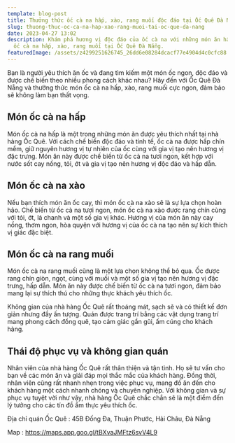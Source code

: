 ```yaml
---
template: blog-post
title: Thưởng thức ốc cà na hấp, xào, rang muối độc đáo tại Ốc Quê Đà Nẵng
slug: thuong-thuc-oc-ca-na-hap-xao-rang-muoi-tai-oc-que-da-nang
date: 2023-04-27 13:02
description: Khám phá hương vị độc đáo của ốc cà na với những món ăn hấp dẫn như
  ốc cà na hấp, xào, rang muối tại Ốc Quê Đà Nẵng.
featuredImage: /assets/z4299251626745_26dd6e08284dcacf77e4904d4c0cfc88.jpg
---
```

Bạn là người yêu thích ăn ốc và đang tìm kiếm một món ốc ngon, độc đáo và được chế biến theo nhiều phong cách khác nhau? Hãy đến với Ốc Quê Đà Nẵng và thưởng thức món ốc cà na hấp, xào, rang muối cực ngon, đảm bảo sẽ không làm bạn thất vọng.

## Món ốc cà na hấp

Món ốc cà na hấp là một trong những món ăn được yêu thích nhất tại nhà hàng Ốc Quê. Với cách chế biến độc đáo và tinh tế, ốc cà na được hấp chín mềm, giữ nguyên hương vị tự nhiên của ốc cùng với gia vị tạo nên hương vị đặc trưng. Món ăn này được chế biến từ ốc cà na tươi ngon, kết hợp với nước sốt cay nồng, tỏi, ớt và gia vị tạo nên hương vị độc đáo và hấp dẫn.

## Món ốc cà na xào

Nếu bạn thích món ăn ốc cay, thì món ốc cà na xào sẽ là sự lựa chọn hoàn hảo. Chế biến từ ốc cà na tươi ngon, món ốc cà na xào được rang chín cùng với tỏi, ớt, lá chanh và một số gia vị khác. Hương vị của món ăn này cay nồng, thơm ngon, hòa quyện với hương vị của ốc cà na tạo nên sự kích thích vị giác đặc biệt.

## Món ốc cà na rang muối

Món ốc cà na rang muối cũng là một lựa chọn không thể bỏ qua. Ốc được rang chín giòn, ngọt, cùng với muối và một số gia vị tạo nên hương vị đặc trưng, hấp dẫn. Món ăn này được chế biến từ ốc cà na tươi ngon, đảm bảo mang lại sự thích thú cho những thực khách yêu thích ốc.

Không gian của nhà hàng Ốc Quê rất thoáng mát, sạch sẽ và có thiết kế đơn giản nhưng đầy ấn tượng. Quán được trang trí bằng các vật dụng trang trí mang phong cách đồng quê, tạo cảm giác gần gũi, ấm cúng cho khách hàng.

## T﻿hái độ phục vụ và không gian quán

Nhân viên của nhà hàng Ốc Quê rất thân thiện và tận tình. Họ sẽ tư vấn cho bạn về các món ăn và giải đáp mọi thắc mắc của khách hàng. Đồng thời, nhân viên cũng rất nhanh nhẹn trong việc phục vụ, mang đồ ăn đến cho khách hàng một cách nhanh chóng và chuyên nghiệp. Với không gian và sự phục vụ tuyệt vời như vậy, nhà hàng Ốc Quê chắc chắn sẽ là một điểm đến lý tưởng cho các tín đồ ẩm thực yêu thích ốc.

Địa chỉ quán Ốc Quê : 45B Đống Đa, Thuận Phước, Hải Châu, Đà Nẵng

M﻿ap : https://maps.app.goo.gl/tBXvaJMFtz6svV4L9
